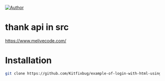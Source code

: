 [![Author](https://img.shields.io/badge/author-KrishnaDev-Srichan.svg)](https://www.facebook.com/profile.php?id=61563570525041&mibextid=ZbWKwL)

# thank api in src
https://www.melivecode.com/

# Installation
``` bash
git clone https://github.com/Kitfixbug/example-of-login-with-html-using-api
```
